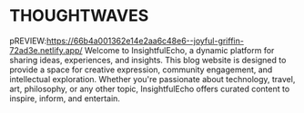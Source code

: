 # THOUGHTWAVES
pREVIEW:https://66b4a001362e14e2aa6c48e6--joyful-griffin-72ad3e.netlify.app/
Welcome to InsightfulEcho, a dynamic platform for sharing ideas, experiences, and insights. This blog website is designed to provide a space for creative expression, community engagement, and intellectual exploration. Whether you're passionate about technology, travel, art, philosophy, or any other topic, InsightfulEcho offers curated content to inspire, inform, and entertain.
